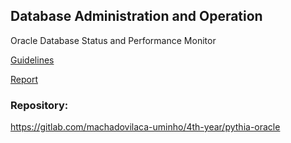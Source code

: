 ## Database Administration and Operation

Oracle Database Status and Performance Monitor

[Guidelines](guidelines.pdf)

[Report](report.pdf)

### Repository:

https://gitlab.com/machadovilaca-uminho/4th-year/pythia-oracle
